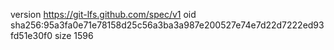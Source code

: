 version https://git-lfs.github.com/spec/v1
oid sha256:95a3fa0e71e78158d25c56a3ba3a987e200527e74e7d22d7222ed93fd51e30f0
size 1596
